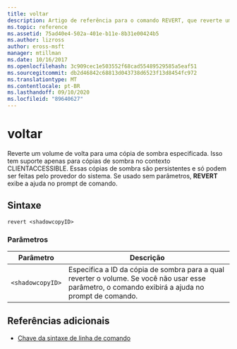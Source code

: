 ```yaml
---
title: voltar
description: Artigo de referência para o comando REVERT, que reverte um volume para uma cópia de sombra especificada.
ms.topic: reference
ms.assetid: 75ad40e4-502a-401e-b11e-8b31e00424b5
ms.author: lizross
author: eross-msft
manager: mtillman
ms.date: 10/16/2017
ms.openlocfilehash: 3c909cec1e503552f68cad55489529585a5eaf51
ms.sourcegitcommit: db2d46842c68813d043738d6523f13d8454fc972
ms.translationtype: MT
ms.contentlocale: pt-BR
ms.lasthandoff: 09/10/2020
ms.locfileid: "89640627"
---
```

# <a name="revert"></a>voltar

Reverte um volume de volta para uma cópia de sombra especificada. Isso tem suporte apenas para cópias de sombra no contexto CLIENTACCESSIBLE. Essas cópias de sombra são persistentes e só podem ser feitas pelo provedor do sistema. Se usado sem parâmetros, **REVERT** exibe a ajuda no prompt de comando.

## <a name="syntax"></a>Sintaxe

```
revert <shadowcopyID>
```

### <a name="parameters"></a>Parâmetros

| Parâmetro | Descrição |
|--|--|
| `<shadowcopyID>` | Especifica a ID da cópia de sombra para a qual reverter o volume. Se você não usar esse parâmetro, o comando exibirá a ajuda no prompt de comando. |

## <a name="additional-references"></a>Referências adicionais

- [Chave da sintaxe de linha de comando](command-line-syntax-key.md)
